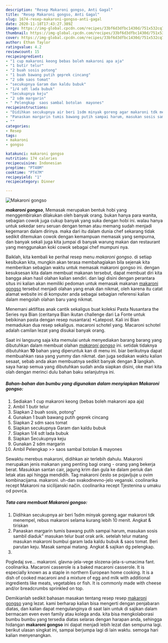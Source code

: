 ```yaml
---
description: "Resep Makaroni gongso, Anti Gagal"
title: "Resep Makaroni gongso, Anti Gagal"
slug: 1674-resep-makaroni-gongso-anti-gagal
date: 2020-11-18T17:43:27.389Z
image: https://img-global.cpcdn.com/recipes/33bf6d3dfbc1430d/751x532cq70/makaroni-gongso-foto-resep-utama.jpg
thumbnail: https://img-global.cpcdn.com/recipes/33bf6d3dfbc1430d/751x532cq70/makaroni-gongso-foto-resep-utama.jpg
cover: https://img-global.cpcdn.com/recipes/33bf6d3dfbc1430d/751x532cq70/makaroni-gongso-foto-resep-utama.jpg
author: Ethan Taylor
ratingvalue: 4.2
reviewcount: 15
recipeingredient:
- "1 cup makaroni keong bebas boleh makaroni apa aja"
- "1 butir telur"
- "2 buah sosis potong"
- "1 buah bawang putih geprek cincang"
- "2 sdm saos tomat"
- "secukupnya Garam dan kaldu bubuk"
- "1/4 sdt lada bubuk"
- "Secukupnya keju"
- "2 sdm margarin"
- " Pelengkap  saos sambal botolan  mayones"
recipeinstructions:
- "Didihkan secukupnya air beri 1sdm minyak goreng agar makaroni tdk menempel, rebus makaroni selama kurang lebih 10 menit. Angkat &amp; tiriskan"
- "Panaskan margarin tumis bawang putih sampai harum, masukan sosis sambil diaduk&#34; masukan telur buat orak arik. setelah telur matang masukan makaroni bumbui garam lada kaldu bubuk &amp; saos tomat. Beri parutan keju. Masak sampai matang. Angkat &amp; sajikan dg pelengkap."
- ""
categories:
- Resep
tags:
- makaroni
- gongso

katakunci: makaroni gongso 
nutrition: 174 calories
recipecuisine: Indonesian
preptime: "PT40M"
cooktime: "PT47M"
recipeyield: "1"
recipecategory: Dinner

---
```



![Makaroni gongso](https://img-global.cpcdn.com/recipes/33bf6d3dfbc1430d/751x532cq70/makaroni-gongso-foto-resep-utama.jpg)

<b><i>makaroni gongso</i></b>, Memasak merupakan bentuk hobi yang menggembirakan dilakukan oleh banyak orang. bukan hanya para wanita, sebagian cowok juga cukup banyak yang suka dengan hobi ini. walau hanya untuk sekedar seru seruan dengan teman atau memang sudah menjadi kegemaran dalam dirinya. maka dari itu dalam dunia chef sekarang tidak sedikit ditemukan cowok dengan kemampuan memasak yang sempurna, dan banyak sekali juga kita jumpai di banyak warung makan dan restaurant yang menggunakan koki cowok sebagai chef mumpuni nya.

Baiklah, kita kembali ke perihal resep menu <i>makaroni gongso</i>. di setiap kesibukan kita, mungkin akan terasa membahagiakan bila sejenak kita memberikan sebagian waktu untuk memasak makaroni gongso ini. dengan kesuksesan kita dalam membuat makanan tersebut, dapat membuat diri kita bangga akan hasil olahan kalian sendiri. dan lagi disini dengan perantara situs ini kalian akan memiliki pedoman untuk memasak makanan <u>makaroni gongso</u> tersebut menjadi olahan yang enak dan nikmat, oleh karena itu catat alamat website ini di komputer anda sebagai sebagian referensi kalian dalam mengolah olahan baru yang nikmat.

Menemani aktifitas anak cantik sekaligus buat koleksi Pasta Nusantara the Series nya Bian (ceritanya Bian ikutan challenge dari La Fonte untuk bebikinan pasta dengan resep nusantara) *Latepost. Kali ini Bian memadukan dua resep sekaligus. macaroni schotel yang. Macaroni schotel adalah camilan lezat yang disukai banyak orang.


Saat ini langsung saja kita memulai untuk menyediakan barang barang yang dibutuhkan dalam membuat olahan <u><i>makaroni gongso</i></u> ini. setidak tidaknya dibutuhkan <b>10</b> bahan yang diperuntuk kan di menu ini. biar berikutnya dapat membuahkan rasa yang yummy dan nikmat. dan juga sediakan waktu kalian sesaat, sebab anda akan membuatnya sedikit banyak dengan <b>3</b> langkah. saya harap semua yang dibutuhkan sudah anda siapkan disini, oke mari kita olah dengan merinci dulu bahan baku selanjutnya ini.

<!--inarticleads1-->

##### Bahan-bahan dan bumbu yang digunakan dalam menyiapkan Makaroni gongso:

1. Sediakan 1 cup makaroni keong (bebas boleh makaroni apa aja)
1. Ambil 1 butir telur
1. Siapkan 2 buah sosis, potong&#34;
1. Gunakan 1 buah bawang putih geprek cincang
1. Siapkan 2 sdm saos tomat
1. Siapkan secukupnya Garam dan kaldu bubuk
1. Siapkan 1/4 sdt lada bubuk
1. Siapkan Secukupnya keju
1. Gunakan 2 sdm margarin
1. Ambil  Pelengkap &gt;&gt; saos sambal botolan &amp; mayones


Sewaktu merebus makaroni, didihkan air terlebih dahulu. Makaroni merupakan jenis makanan yang penting bagi orang - orang yang bekerja berat. Masukkan santan cair, jagung krim dan gula ke dalam periuk dan letak atas api hingga mendidih. Tag makaroni često se pojavljuje u ovim kombinacijama. makaroni. uh-dan svakodnevno-jelo veganski. coolinarika recept Makaroni na sicilijanski način. coolinarika recept Tjestenina u umaku od povrća. 

<!--inarticleads2-->

##### Tata cara membuat Makaroni gongso:

1. Didihkan secukupnya air beri 1sdm minyak goreng agar makaroni tdk menempel, rebus makaroni selama kurang lebih 10 menit. Angkat &amp; tiriskan
1. Panaskan margarin tumis bawang putih sampai harum, masukan sosis sambil diaduk&#34; masukan telur buat orak arik. setelah telur matang masukan makaroni bumbui garam lada kaldu bubuk &amp; saos tomat. Beri parutan keju. Masak sampai matang. Angkat &amp; sajikan dg pelengkap.
1. 


Pogledaj sve… makaroni. glavna-jela-vege slozena-jela-s-umacima fant. coolinarika. Macaroni casserole is a baked macaroni casserole. It is especially known as a staple in northern European home cooking. It is a dish of cooked macaroni and a mixture of egg and milk with additional ingredients like meats, vegetables or fish. It is commonly made with cheese and/or breadcrumbs sprinkled on top. 

Demikianlah sedikit bahasan masakan tentang resep resep <u>makaroni gongso</u> yang lezat. kami berharap kalian bisa mengerti dengan penjabaran diatas, dan kalian dapat mengulanginya di saat lain untuk di sajikan dalam bermacam even even family atau kolega anda. kita bisa mengkolaborasi bumbu bumbu yang tersedia diatas selaras dengan harapan anda, sehingga hidangan <b>makaroni gongso</b> ini dapat menjadi lebih lezat dan sempurna lagi. berikut ulasan singkat ini, sampai berjumpa lagi di lain waktu. semoga hari kalian menyenangkan.
